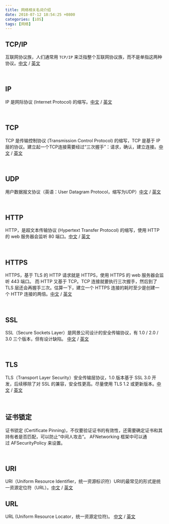 ```yaml
---
title: 网络相关名词介绍
date: 2018-07-12 18:54:25 +0800
categories: [iOS]
tags: [网络]
---
```


## TCP/IP
互联网协议族，人们通常用 `TCP/IP` 来泛指整个互联网协议族，而不是单指这两种协议。[中文](https://zh.wikipedia.org/wiki/TCP/IP%E5%8D%8F%E8%AE%AE%E6%97%8F) / [英文](https://en.wikipedia.org/wiki/Internet_protocol_suite)

<br>

## IP
IP 是网际协议 (Internet Protocol) 的缩写。[中文](https://zh.wikipedia.org/wiki/%E7%BD%91%E9%99%85%E5%8D%8F%E8%AE%AE) / [英文](https://en.wikipedia.org/wiki/Internet_Protocol)

<br>

## TCP
TCP 是传输控制协议 (Transmission Control Protocol) 的缩写，TCP 是基于 IP 层的协议。建立起一个TCP连接需要经过“三次握手”：请求，确认，建立连接。[中文](https://zh.wikipedia.org/wiki/%E4%BC%A0%E8%BE%93%E6%8E%A7%E5%88%B6%E5%8D%8F%E8%AE%AE) / [英文](https://en.wikipedia.org/wiki/Transmission_Control_Protocol)

<br>

## UDP
用户数据报文协议（英语：User Datagram Protocol，缩写为UDP）[中文](https://zh.wikipedia.org/wiki/%E7%94%A8%E6%88%B7%E6%95%B0%E6%8D%AE%E6%8A%A5%E5%8D%8F%E8%AE%AE) / [英文](https://en.wikipedia.org/wiki/User_Datagram_Protocol)

<br>

## HTTP
HTTP，是超文本传输协议 (Hypertext Transfer Protocol) 的缩写，使用 HTTP 的 web 服务器会监听 80 端口。[中文](https://zh.wikipedia.org/wiki/%E8%B6%85%E6%96%87%E6%9C%AC%E4%BC%A0%E8%BE%93%E5%8D%8F%E8%AE%AE) / [英文](https://en.wikipedia.org/wiki/Hypertext_Transfer_Protocol)

<br>

## HTTPS
HTTPS，基于 TLS 的 HTTP 请求就是 HTTPS，使用 HTTPS 的 web 服务器会监听 443 端口。
而 HTTP 又基于 TCP。TCP 连接就要执行三次握手，然后到了 TLS 层还会再握手三次。估算一下，建立一个 HTTPS 连接的耗时至少是创建一个 HTTP 连接的两倍。[中文](https://zh.wikipedia.org/wiki/%E8%B6%85%E6%96%87%E6%9C%AC%E4%BC%A0%E8%BE%93%E5%AE%89%E5%85%A8%E5%8D%8F%E8%AE%AE) / [英文](https://en.wikipedia.org/wiki/HTTPS)

<br>

## SSL
SSL（Secure Sockets Layer）是网景公司设计的安全传输协议，有 1.0 / 2.0 / 3.0 三个版本，但有设计缺陷。 [中文](https://zh.wikipedia.org/wiki/%E5%82%B3%E8%BC%B8%E5%B1%A4%E5%AE%89%E5%85%A8%E6%80%A7%E5%8D%94%E5%AE%9A) / [英文](https://en.wikipedia.org/wiki/Transport_Layer_Security)

<br>

## TLS
TLS（Transport Layer Security）安全传输层协议，1.0 版本基于 SSL 3.0 开发，后续移除了对 SSL 的兼容，安全性更高。尽量使用 TLS 1.2 或更新版本。[中文](https://zh.wikipedia.org/wiki/%E5%82%B3%E8%BC%B8%E5%B1%A4%E5%AE%89%E5%85%A8%E6%80%A7%E5%8D%94%E5%AE%9A) / [英文](https://en.wikipedia.org/wiki/Transport_Layer_Security)




<br>

## 证书锁定
证书锁定 (Certificate Pinning)，不仅要验证证书的有效性，还需要确定证书和其持有者是否匹配，可以防止“中间人攻击”。
AFNetworking 框架中可以通过 AFSecurityPolicy 来设置。

<br>

## URI
URI（Uniform Resource Identifier，统一资源标识符）URI的最常见的形式是统一资源定位符（URL）。[中文](https://zh.wikipedia.org/wiki/%E7%BB%9F%E4%B8%80%E8%B5%84%E6%BA%90%E6%A0%87%E5%BF%97%E7%AC%A6) / [英文](https://en.wikipedia.org/wiki/Uniform_Resource_Identifier)
<br>

## URL
URL (Uniform Resource Locator，统一资源定位符)。 [中文](https://zh.wikipedia.org/wiki/%E7%BB%9F%E4%B8%80%E8%B5%84%E6%BA%90%E5%AE%9A%E4%BD%8D%E7%AC%A6) / [英文](https://en.wikipedia.org/wiki/URL)
